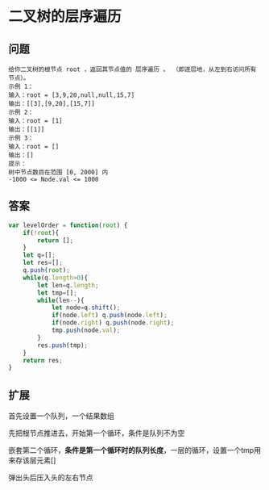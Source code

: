 # 二叉树的层序遍历
## 问题
```
给你二叉树的根节点 root ，返回其节点值的 层序遍历 。 （即逐层地，从左到右访问所有节点）。
示例 1：
输入：root = [3,9,20,null,null,15,7]
输出：[[3],[9,20],[15,7]]
示例 2：
输入：root = [1]
输出：[[1]]
示例 3：
输入：root = []
输出：[]
提示：
树中节点数目在范围 [0, 2000] 内
-1000 <= Node.val <= 1000
```
## 答案
```js
var levelOrder = function(root) {
    if(!root){
        return [];
    }
    let q=[];
    let res=[];
    q.push(root);
    while(q.length>0){
        let len=q.length;
        let tmp=[];
        while(len--){
            let node=q.shift();
            if(node.left) q.push(node.left);
            if(node.right) q.push(node.right);
            tmp.push(node.val);
        }
        res.push(tmp);
    }
    return res;
}

```
## 扩展
首先设置一个队列，一个结果数组

先把根节点推进去，开始第一个循环，条件是队列不为空

嵌套第二个循环，**条件是第一个循环时的队列长度**，一层的循环，设置一个tmp用来存该层元素[]

弹出头后压入头的左右节点
